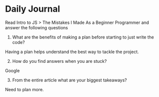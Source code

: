 # Daily Journal
Read Intro to JS > The Mistakes I Made As a Beginner Programmer and answer the following questions
1. What are the benefits of making a plan before starting to just write the code?

Having a plan helps understand the best way to tackle the project.

2. How do you find answers when you are stuck?

Google

3. From the entire article what are your biggest takeaways?

Need to plan more.